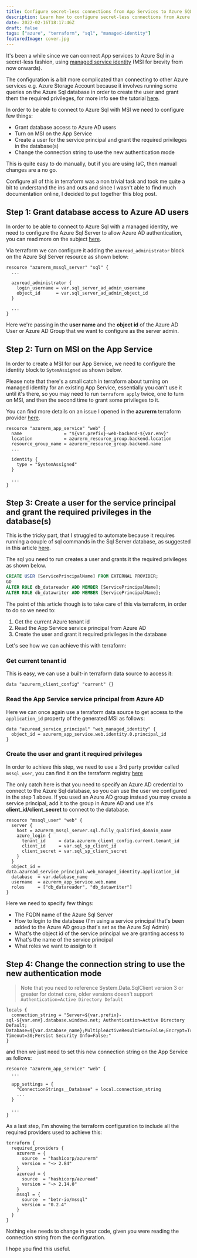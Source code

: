 ```yaml
---
title: Configure secret-less connections from App Services to Azure SQL using terraform
description: Learn how to configure secret-less connections from Azure App Services to Azure SQL using Terraform. Harden your infrastructure with managed identities.
date: 2022-02-16T18:17:46Z
draft: false
tags: ["azure", "terraform", "sql", "managed-identity"]
featuredImage: cover.jpg
---
```


It's been a while since we can connect App services to Azure Sql in a secret-less fashion, using [managed service identity](https://docs.microsoft.com/en-us/azure/active-directory/managed-identities-azure-resources/overview) (MSI for brevity from now onwards).

The configuration is a bit more complicated than connecting to other Azure services e.g. Azure Storage Account because it involves running some queries on the Azure Sql database in order to create the user and grant them the required privileges, for more info see the tutorial [here](https://docs.microsoft.com/en-us/azure/app-service/tutorial-connect-msi-sql-database?tabs=windowsclient%2Cdotnet).

In order to be able to connect to Azure Sql with MSI we need to configure few things:

- Grant database access to Azure AD users
- Turn on MSI on the App Service
- Create a user for the service principal and grant the required privileges in the database(s)
- Change the connection string to use the new authentication mode

This is quite easy to do manually, but if you are using IaC, then manual changes are a no go.

Configure all of this in terraform was a non trivial task and took me quite a bit to understand the ins and outs and since I wasn't able to find much documentation online, I decided to put together this blog post.

## Step 1: Grant database access to Azure AD users

In order to be able to connect to Azure Sql with a managed identity, we need to configure the Azure Sql Server to allow Azure AD authentication, you can read more on the subject [here](https://docs.microsoft.com/en-us/azure/azure-sql/database/authentication-aad-configure?tabs=azure-powershell#provision-an-azure-active-directory-administrator-for-your-azure-sql-database-server).

Via terraform we can configure it adding the `azuread_administrator` block on the Azure Sql Server resource as shown below:

```hcl
resource "azurerm_mssql_server" "sql" {
  ...

  azuread_administrator {
    login_username = var.sql_server_ad_admin_username
    object_id      = var.sql_server_ad_admin_object_id
  }

  ...
}
```

Here we're passing in the **user name** and the **object id** of the Azure AD User or Azure AD Group that we want to configure as the server admin.

## Step 2: Turn on MSI on the App Service

In order to create a MSI for our App Service, we need to configure the identity block to `SytemAssigned` as shown below.

Please note that there's a small catch in terraform about turning on managed identity for an existing App Service, essentially you can't use it until it's there, so you may need to run `terraform apply` twice, one to turn on MSI, and then the second time to grant some privileges to it.

You can find more details on an issue I opened in the **azurerm** terraform provider [here](https://github.com/hashicorp/terraform-provider-azurerm/issues/14139).

```hcl
resource "azurerm_app_service" "web" {
  name                = "${var.prefix}-web-backend-${var.env}"
  location            = azurerm_resource_group.backend.location
  resource_group_name = azurerm_resource_group.backend.name
  ...

  identity {
    type = "SystemAssigned"
  }

  ...
}
```

## Step 3: Create a user for the service principal and grant the required privileges in the database(s)

This is the tricky part, that I struggled to automate because it requires running a couple of sql commands in the Sql Server database, as suggested in this article [here](https://techcommunity.microsoft.com/t5/azure-database-support-blog/using-managed-service-identity-msi-to-authenticate-on-azure-sql/ba-p/1288248).

The sql you need to run creates a user and grants it the required privileges as shown below.

```sql
CREATE USER [ServicePrincipalName] FROM EXTERNAL PROVIDER;
GO
ALTER ROLE db_datareader ADD MEMBER [ServicePrincipalName];
ALTER ROLE db_datawriter ADD MEMBER [ServicePrincipalName];
```

The point of this article though is to take care of this via terraform, in order to do so we need to:

1. Get the current Azure tenant id
2. Read the App Service service principal from Azure AD
3. Create the user and grant it required privileges in the database

Let's see how we can achieve this with terraform:

### Get current tenant id

This is easy, we can use a built-in terraform data source to access it:

```hcl
data "azurerm_client_config" "current" {}
```

### Read the App Service service principal from Azure AD

Here we can once again use a terraform data source to get access to the `application_id` property of the generated MSI as follows:

```hcl
data "azuread_service_principal" "web_managed_identity" {
  object_id = azurerm_app_service.web.identity.0.principal_id
}
```

### Create the user and grant it required privileges

In order to achieve this step, we need to use a 3rd party provider called `mssql_user`, you can find it on the terraform registry [here](https://registry.terraform.io/providers/betr-io/mssql/latest/docs/resources/user)

The only catch here is that you need to specify an Azure AD credential to connect to the Azure Sql database, so you can use the user we configured in the step 1 above.
If you used an Azure AD group instead you may create a service principal, add it to the group in Azure AD and use it's **client_id/client_secret** to connect to the database.

```hcl
resource "mssql_user" "web" {
  server {
    host = azurerm_mssql_server.sql.fully_qualified_domain_name
    azure_login {
      tenant_id     = data.azurerm_client_config.current.tenant_id
      client_id     = var.sql_sp_client_id
      client_secret = var.sql_sp_client_secret
    }
  }
  object_id = data.azuread_service_principal.web_managed_identity.application_id
  database  = var.database_name
  username  = azurerm_app_service.web.name
  roles     = ["db_datareader", "db_datawriter"]
}
```

Here we need to specify few things:

- The FQDN name of the Azure Sql Server
- How to login to the database (I'm using a service principal that's been added to the Azure AD group that's set as the Azure Sql Admin)
- What's the object id of the service principal we are granting access to
- What's the name of the service principal
- What roles we want to assign to it

## Step 4: Change the connection string to use the new authentication mode

> Note that you need to reference System.Data.SqlClient version 3 or greater for dotnet core, older versions doesn't support `Authentication=Active Directory Default`

```hcl
locals {
  connection_string = "Server=${var.prefix}-sql-${var.env}.database.windows.net; Authentication=Active Directory Default; Database=${var.database_name};MultipleActiveResultSets=False;Encrypt=True;TrustServerCertificate=False;Connection Timeout=30;Persist Security Info=False;"
}
```

and then we just need to set this new connection string on the App Service as follows:

```hcl
resource "azurerm_app_service" "web" {
  ...

  app_settings = {
    "ConnectionStrings__Database" = local.connection_string
    ...
  }

  ...
}

```

As a last step, I'm showing the terraform configuration to include all the required providers used to achieve this:

```hcl
terraform {
  required_providers {
    azurerm = {
      source  = "hashicorp/azurerm"
      version = "~> 2.84"
    }
    azuread = {
      source  = "hashicorp/azuread"
      version = "~> 2.14.0"
    }
    mssql = {
      source  = "betr-io/mssql"
      version = "0.2.4"
    }
  }
}

```

Nothing else needs to change in your code, given you were reading the connection string from the configuration.

I hope you find this useful.

